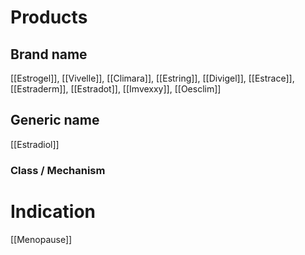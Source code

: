 # Products

## Brand name
[[Estrogel]], [[Vivelle]], [[Climara]], [[Estring]], [[Divigel]], [[Estrace]], [[Estraderm]], [[Estradot]], [[Imvexxy]], [[Oesclim]]

## Generic name
[[Estradiol]]

### Class / Mechanism


# Indication
[[Menopause]]

